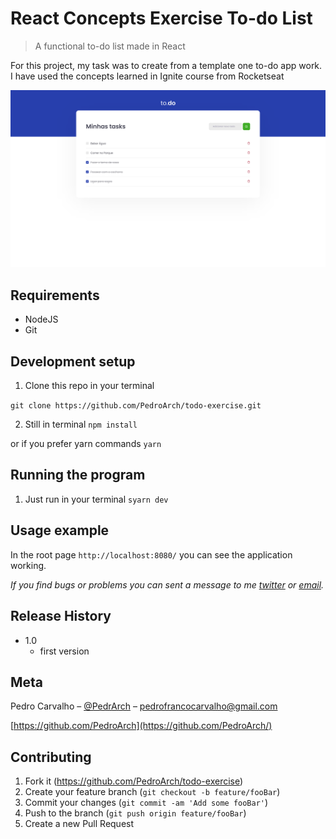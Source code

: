 # React Concepts Exercise To-do List
> A functional to-do list made in React


For this project, my task was to create from a template one to-do app work. I have used the concepts learned in Ignite course from Rocketseat

![](screen-shot.png)

## Requirements
- NodeJS
- Git


## Development setup

1. Clone this repo in your terminal

``` git clone https://github.com/PedroArch/todo-exercise.git ```

2. Still in terminal
```npm install```

or if you prefer yarn commands
```yarn ```


## Running the program

1. Just run in your terminal 
```syarn dev ```


## Usage example

In the root page `http://localhost:8080/` you can see the application working.

_If you find bugs or problems you can sent a message to me [twitter] or [email]._



## Release History

* 1.0
   * first version

## Meta

Pedro Carvalho – [@PedrArch](https://twitter.com/PedroArch) – pedrofrancocarvalho@gmail.com

[https://github.com/PedroArch](https://github.com/PedroArch/)

## Contributing

1. Fork it (<https://github.com/PedroArch/todo-exercise>)
2. Create your feature branch (`git checkout -b feature/fooBar`)
3. Commit your changes (`git commit -am 'Add some fooBar'`)
4. Push to the branch (`git push origin feature/fooBar`)
5. Create a new Pull Request

<!-- Markdown link & img dfn's -->
[twitter]:https://twitter.com/PedroArch
[github]:https://github.com/PedroArch
[email]: pedrofrancocarvalho@gmail.com
